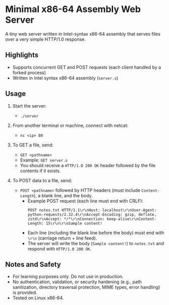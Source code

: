# Minimal x86-64 Assembly Web Server

A tiny web server written in Intel-syntax x86-64 assembly that serves files over a very simple HTTP/1.0 response.

## Highlights
- Supports concurrent GET and POST requests (each client handled by a forked process)
- Written in Intel syntax x86-64 assembly (`server.s`)

## Usage
1. Start the server:
   - `./server`
2. From another terminal or machine, connect with netcat:
   - `nc <ip> 80`
3. To GET a file, send:
   - `GET <pathname>`
   - Example: `GET server.s`
   - You should receive a `HTTP/1.0 200 OK` header followed by the file contents if it exists.


4. To POST data to a file, send:
    - `POST <pathname>` followed by HTTP headers (must include `Content-Length`), a blank line, and the body.
      - Example POST request (each line must end with CRLF):
         ```
         POST notes.txt HTTP/1.1\r\nHost: localhost\r\nUser-Agent: python-requests/2.32.4\r\nAccept-Encoding: gzip, deflate, zstd\r\nAccept: */*\r\nConnection: keep-alive\r\nContent-Length: 15\r\n\r\nSample content!
         ```
      - Each line (including the blank line before the body) must end with `\r\n` (carriage return + line feed).
      - The server will write the body (`Sample content!`) to `notes.txt` and respond with `HTTP/1.0 200 OK`.

## Notes and Safety
- For learning purposes only. Do not use in production.
- No authentication, validation, or security hardening (e.g., path sanitization, directory traversal protection, MIME types, error handling) is provided.
- Tested on Linux x86-64.
